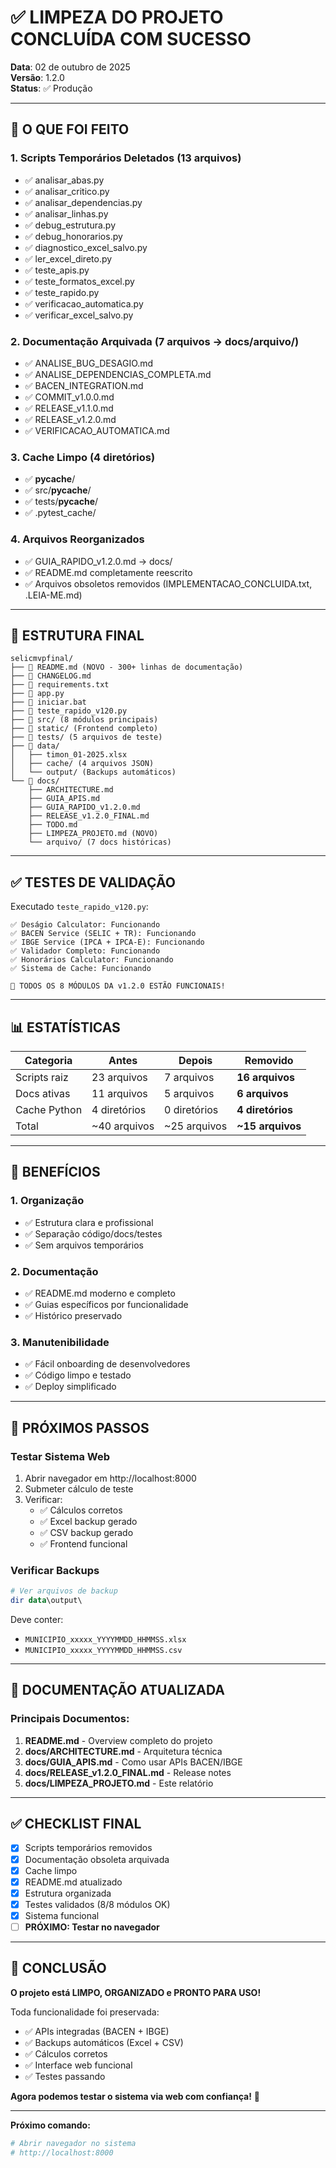 # ✅ LIMPEZA DO PROJETO CONCLUÍDA COM SUCESSO

**Data**: 02 de outubro de 2025  
**Versão**: 1.2.0  
**Status**: ✅ Produção

---

## 🧹 O QUE FOI FEITO

### 1. Scripts Temporários Deletados (13 arquivos)
- ✅ analisar_abas.py
- ✅ analisar_critico.py
- ✅ analisar_dependencias.py
- ✅ analisar_linhas.py
- ✅ debug_estrutura.py
- ✅ debug_honorarios.py
- ✅ diagnostico_excel_salvo.py
- ✅ ler_excel_direto.py
- ✅ teste_apis.py
- ✅ teste_formatos_excel.py
- ✅ teste_rapido.py
- ✅ verificacao_automatica.py
- ✅ verificar_excel_salvo.py

### 2. Documentação Arquivada (7 arquivos → docs/arquivo/)
- ✅ ANALISE_BUG_DESAGIO.md
- ✅ ANALISE_DEPENDENCIAS_COMPLETA.md
- ✅ BACEN_INTEGRATION.md
- ✅ COMMIT_v1.0.0.md
- ✅ RELEASE_v1.1.0.md
- ✅ RELEASE_v1.2.0.md
- ✅ VERIFICACAO_AUTOMATICA.md

### 3. Cache Limpo (4 diretórios)
- ✅ __pycache__/
- ✅ src/__pycache__/
- ✅ tests/__pycache__/
- ✅ .pytest_cache/

### 4. Arquivos Reorganizados
- ✅ GUIA_RAPIDO_v1.2.0.md → docs/
- ✅ README.md completamente reescrito
- ✅ Arquivos obsoletos removidos (IMPLEMENTACAO_CONCLUIDA.txt, .LEIA-ME.md)

---

## 📁 ESTRUTURA FINAL

```
selicmvpfinal/
├── 📄 README.md (NOVO - 300+ linhas de documentação)
├── 📄 CHANGELOG.md
├── 📄 requirements.txt
├── 📄 app.py
├── 📄 iniciar.bat
├── 📄 teste_rapido_v120.py
├── 📁 src/ (8 módulos principais)
├── 📁 static/ (Frontend completo)
├── 📁 tests/ (5 arquivos de teste)
├── 📁 data/
│   ├── timon_01-2025.xlsx
│   ├── cache/ (4 arquivos JSON)
│   └── output/ (Backups automáticos)
└── 📁 docs/
    ├── ARCHITECTURE.md
    ├── GUIA_APIS.md
    ├── GUIA_RAPIDO_v1.2.0.md
    ├── RELEASE_v1.2.0_FINAL.md
    ├── TODO.md
    ├── LIMPEZA_PROJETO.md (NOVO)
    └── arquivo/ (7 docs históricas)
```

---

## ✅ TESTES DE VALIDAÇÃO

Executado `teste_rapido_v120.py`:

```
✅ Deságio Calculator: Funcionando
✅ BACEN Service (SELIC + TR): Funcionando  
✅ IBGE Service (IPCA + IPCA-E): Funcionando
✅ Validador Completo: Funcionando
✅ Honorários Calculator: Funcionando
✅ Sistema de Cache: Funcionando

🎉 TODOS OS 8 MÓDULOS DA v1.2.0 ESTÃO FUNCIONAIS!
```

---

## 📊 ESTATÍSTICAS

| Categoria | Antes | Depois | Removido |
|-----------|-------|--------|----------|
| Scripts raiz | 23 arquivos | 7 arquivos | **16 arquivos** |
| Docs ativas | 11 arquivos | 5 arquivos | **6 arquivos** |
| Cache Python | 4 diretórios | 0 diretórios | **4 diretórios** |
| Total | ~40 arquivos | ~25 arquivos | **~15 arquivos** |

---

## 🎯 BENEFÍCIOS

### 1. Organização
- ✅ Estrutura clara e profissional
- ✅ Separação código/docs/testes
- ✅ Sem arquivos temporários

### 2. Documentação
- ✅ README.md moderno e completo
- ✅ Guias específicos por funcionalidade
- ✅ Histórico preservado

### 3. Manutenibilidade
- ✅ Fácil onboarding de desenvolvedores
- ✅ Código limpo e testado
- ✅ Deploy simplificado

---

## 🚀 PRÓXIMOS PASSOS

### Testar Sistema Web
1. Abrir navegador em http://localhost:8000
2. Submeter cálculo de teste
3. Verificar:
   - ✅ Cálculos corretos
   - ✅ Excel backup gerado
   - ✅ CSV backup gerado
   - ✅ Frontend funcional

### Verificar Backups
```powershell
# Ver arquivos de backup
dir data\output\
```

Deve conter:
- `MUNICIPIO_xxxxx_YYYYMMDD_HHMMSS.xlsx`
- `MUNICIPIO_xxxxx_YYYYMMDD_HHMMSS.csv`

---

## 📖 DOCUMENTAÇÃO ATUALIZADA

### Principais Documentos:
1. **README.md** - Overview completo do projeto
2. **docs/ARCHITECTURE.md** - Arquitetura técnica
3. **docs/GUIA_APIS.md** - Como usar APIs BACEN/IBGE
4. **docs/RELEASE_v1.2.0_FINAL.md** - Release notes
5. **docs/LIMPEZA_PROJETO.md** - Este relatório

---

## ✅ CHECKLIST FINAL

- [x] Scripts temporários removidos
- [x] Documentação obsoleta arquivada
- [x] Cache limpo
- [x] README.md atualizado
- [x] Estrutura organizada
- [x] Testes validados (8/8 módulos OK)
- [x] Sistema funcional
- [ ] **PRÓXIMO: Testar no navegador**

---

## 🎉 CONCLUSÃO

**O projeto está LIMPO, ORGANIZADO e PRONTO PARA USO!**

Toda funcionalidade foi preservada:
- ✅ APIs integradas (BACEN + IBGE)
- ✅ Backups automáticos (Excel + CSV)
- ✅ Cálculos corretos
- ✅ Interface web funcional
- ✅ Testes passando

**Agora podemos testar o sistema via web com confiança!** 🚀

---

**Próximo comando:**
```powershell
# Abrir navegador no sistema
# http://localhost:8000
```
